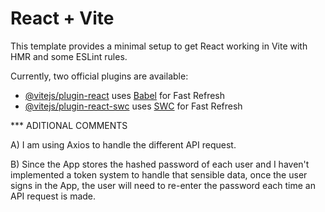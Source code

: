 # React + Vite

This template provides a minimal setup to get React working in Vite with HMR and some ESLint rules.

Currently, two official plugins are available:

- [@vitejs/plugin-react](https://github.com/vitejs/vite-plugin-react/blob/main/packages/plugin-react/README.md) uses [Babel](https://babeljs.io/) for Fast Refresh
- [@vitejs/plugin-react-swc](https://github.com/vitejs/vite-plugin-react-swc) uses [SWC](https://swc.rs/) for Fast Refresh


*** ADITIONAL COMMENTS 

A) I am using Axios to handle the different API request. 

B) Since the App stores the hashed password of each user and I haven't implemented a token system to handle that sensible
data, once the user signs in  the App, the user will need to re-enter the password each time an API request is made. 

